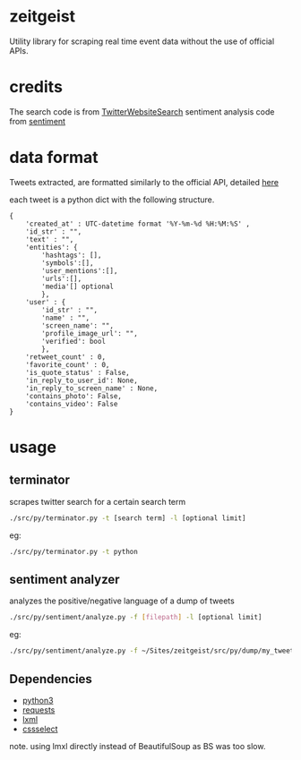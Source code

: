# zeitgeist

Utility library for scraping real time event data without the use of official APIs.

# credits

The search code is from [TwitterWebsiteSearch](https://github.com/dtuit/TwitterWebsiteSearch)
sentiment analysis code from [sentiment](https://github.com/pthrasher/sentiment)

# data format
Tweets extracted, are formatted similarly to the official API, detailed [here](https://dev.twitter.com/overview/api/tweets)

each tweet is a python dict with the following structure.
```
{
	'created_at' : UTC-datetime format '%Y-%m-%d %H:%M:%S' ,
	'id_str' : "",
	'text' : "",
	'entities': {
		'hashtags': [],
		'symbols':[],
		'user_mentions':[],
		'urls':[],
		'media'[] optional
		},
	'user' : {
		'id_str' : "",
		'name' : "",
		'screen_name': "",
		'profile_image_url': "",
		'verified': bool
		},
	'retweet_count' : 0,
	'favorite_count' : 0,
	'is_quote_status' : False,
	'in_reply_to_user_id': None,
	'in_reply_to_screen_name' : None,
	'contains_photo': False,
	'contains_video': False
}
```
# usage

## terminator
scrapes twitter search for a certain search term

```bash
./src/py/terminator.py -t [search term] -l [optional limit]
```

eg:

```bash
./src/py/terminator.py -t python
```

## sentiment analyzer

analyzes the positive/negative language of a dump of tweets

```bash
./src/py/sentiment/analyze.py -f [filepath] -l [optional limit]
```

eg:

```bash
./src/py/sentiment/analyze.py -f ~/Sites/zeitgeist/src/py/dump/my_tweets.json
```

## Dependencies 

* [python3](http://docs.python.org/3/)
* [requests](http://docs.python-requests.org)
* [lxml](http://lxml.de/index.html)
* [cssselect](https://pythonhosted.org/cssselect/)

note. using lmxl directly instead of BeautifulSoup as BS was too slow.
